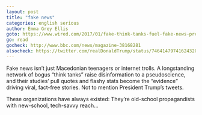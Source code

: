 ```yaml
---
layout: post
title: "fake news"
categories: english serious
author: Emma Grey Ellis
goto: https://www.wired.com/2017/01/fake-think-tanks-fuel-fake-news-presidents-tweets/
go: read
gocheck: http://www.bbc.com/news/magazine-38168281
alsocheck: https://twitter.com/realDonaldTrump/status/746414797416243200
---
```

Fake news isn’t just Macedonian teenagers or internet trolls. A longstanding network of bogus “think tanks” raise disinformation to a pseudoscience, and their studies’ pull quotes and flashy stats become the “evidence” driving viral, fact-free stories. Not to mention President Trump’s tweets.

These organizations have always existed: They’re old-school propagandists with new-school, tech-savvy reach...
